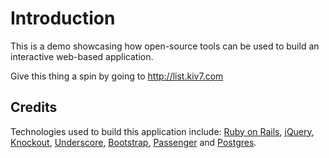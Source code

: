 Introduction
============

This is a demo showcasing how open-source tools can be used to build an interactive web-based application.

Give this thing a spin by going to http://list.kiv7.com

Credits
-------

Technologies used to build this application include: [Ruby on Rails](http://rubyonrails.org/), [jQuery](http://jquery.com/), [Knockout](http://knockoutjs.com/), [Underscore](http://documentcloud.github.com/underscore/), [Bootstrap](http://twitter.github.com/bootstrap/), [Passenger](http://www.modrails.com/) and [Postgres](http://postgresql.org/). 